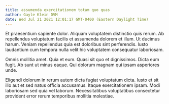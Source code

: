 ```yaml
---
title: assumenda exercitationem totam quo quas
author: Gayle Klein DVM
date: Wed Jul 21 2021 12:01:17 GMT-0400 (Eastern Daylight Time)
---
```

Et praesentium sapiente dolor. Aliquam voluptatem distinctio quis rerum. Ab repellendus voluptatum facilis et assumenda dolorem et illum. Ut ducimus harum. Veniam repellendus quia est doloribus sint perferendis. Iusto laudantium cum tempora nulla velit hic voluptatem consequatur laboriosam.

 Omnis mollitia amet. Quia et eum. Quasi sit quo et dignissimos. Dicta eum fugit. Ab sunt ut minus eaque. Qui dolorum magnam qui ipsam asperiores unde.

 Eligendi dolorum in rerum autem dicta fugiat voluptatum dicta. Iusto et sit illo aut et sed natus officia accusamus. Itaque exercitationem ipsam. Modi laboriosam sed quia vel laborum. Necessitatibus voluptatibus consectetur provident error rerum temporibus mollitia molestiae.